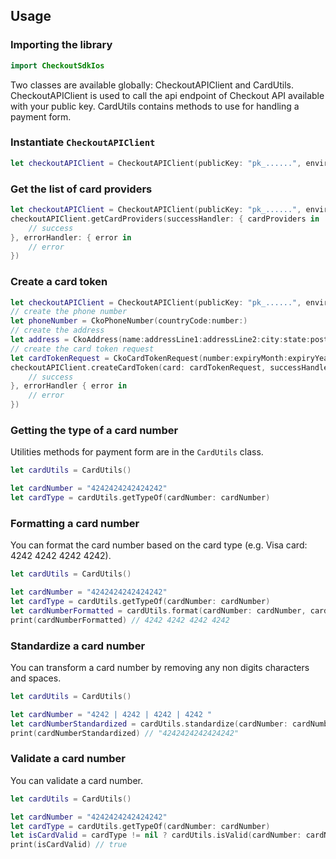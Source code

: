 ## Usage

### Importing the library

```swift
import CheckoutSdkIos
```

Two classes are available globally: CheckoutAPIClient and CardUtils.
CheckoutAPIClient is used to call the api endpoint of Checkout API available with your public key.
CardUtils contains methods to use for handling a payment form.

### Instantiate `CheckoutAPIClient`

```swift
let checkoutAPIClient = CheckoutAPIClient(publicKey: "pk_......", environment: .live)
```

### Get the list of card providers

```swift
let checkoutAPIClient = CheckoutAPIClient(publicKey: "pk_......", environment: .live)
checkoutAPIClient.getCardProviders(successHandler: { cardProviders in
    // success
}, errorHandler: { error in
    // error
})
```

### Create a card token

```swift
let checkoutAPIClient = CheckoutAPIClient(publicKey: "pk_......", environment: .live)
// create the phone number
let phoneNumber = CkoPhoneNumber(countryCode:number:)
// create the address
let address = CkoAddress(name:addressLine1:addressLine2:city:state:postcode:country:phone:)
// create the card token request
let cardTokenRequest = CkoCardTokenRequest(number:expiryMonth:expiryYear:cvv:name:billingAddress:)
checkoutAPIClient.createCardToken(card: cardTokenRequest, successHandler: { cardTokenResponse in
    // success
}, errorHandler { error in
    // error
})
```

### Getting the type of a card number

Utilities methods for payment form are in the `CardUtils` class.

```swift
let cardUtils = CardUtils()

let cardNumber = "4242424242424242"
let cardType = cardUtils.getTypeOf(cardNumber: cardNumber)
```

### Formatting a card number

You can format the card number based on the card type (e.g. Visa card: 4242 4242 4242 4242).

```swift
let cardUtils = CardUtils()

let cardNumber = "4242424242424242"
let cardType = cardUtils.getTypeOf(cardNumber: cardNumber)
let cardNumberFormatted = cardUtils.format(cardNumber: cardNumber, cardType: cardType)
print(cardNumberFormatted) // 4242 4242 4242 4242
```

### Standardize a card number

You can transform a card number by removing any non digits characters and spaces.

```swift
let cardUtils = CardUtils()

let cardNumber = "4242 | 4242 | 4242 | 4242 "
let cardNumberStandardized = cardUtils.standardize(cardNumber: cardNumber)
print(cardNumberStandardized) // "4242424242424242"
```

### Validate a card number

You can validate a card number.

```swift
let cardUtils = CardUtils()

let cardNumber = "4242424242424242"
let cardType = cardUtils.getTypeOf(cardNumber: cardNumber)
let isCardValid = cardType != nil ? cardUtils.isValid(cardNumber: cardNumber, cardType: cardType!) : false
print(isCardValid) // true
```
